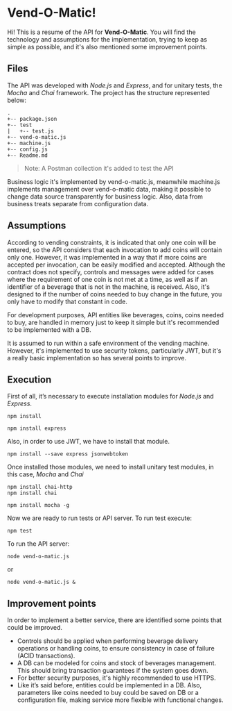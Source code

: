 # Vend-O-Matic!

Hi! This is a resume of the API for **Vend-O-Matic**. You will find the technology and assumptions for the implementation, trying to keep as simple as possible, and it's also mentioned some improvement points.

## Files
The API was developed with _Node.js_ and _Express_, and for unitary tests, the _Mocha_ and _Chai_ framework. The project has the structure represented below:
```
.
+-- package.json
+-- test
|   +-- test.js
+-- vend-o-matic.js
+-- machine.js
+-- config.js
+-- Readme.md
```
> Note: A Postman collection it's added to test the API

Business logic it's implemented by vend-o-matic.js, meanwhile machine.js implements management over vend-o-matic data, making it possible to change data source transparently for business logic. Also, data from business treats separate from configuration data.

## Assumptions
According to vending constraints, it is indicated that only one coin will be entered, so the API considers that each invocation to add coins will contain only one. However, it was implemented in a way that if more coins are accepted per invocation, can be easily modified and accepted. Although the contract does not specify, controls and messages were added for cases where the requirement of one coin is not met at a time, as well as if an identifier of a beverage that is not in the machine, is received. Also, it's designed to if the number of coins needed to buy change in the future, you only have to modify that constant in code.

For development purposes, API entities like beverages, coins, coins needed to buy, are handled in memory just to keep it simple but it's recommended to be implemented with a DB.

It is assumed to run within a safe environment of the vending machine. However, it's implemented to use security tokens, particularly JWT, but it's a really basic implementation so has several points to improve.

## Execution
First of all, it’s necessary to execute installation modules for _Node.js_ and _Express_.
```
npm install
```
```
npm install express
```
Also, in order to use JWT, we have to install that module.
```
npm install --save express jsonwebtoken
```
Once installed those modules, we need to install unitary test modules, in this case, _Mocha_ and _Chai_
```
npm install chai-http
npm install chai
```
```
npm install mocha -g
```
Now we are ready to run tests or API server. To run test execute:
```
npm test
```
To run the API server:
```
node vend-o-matic.js
```
or
```
node vend-o-matic.js &
```

## Improvement points
In order to implement a better service, there are identified some points that could be improved.
- Controls should be applied when performing beverage delivery operations or handling coins, to ensure consistency in case of failure (ACID transactions).
- A DB can be modeled for coins and stock of beverages management. This should bring transaction guarantees if the system goes down. 
- For better security purposes, it's highly recommended to use HTTPS.
- Like it’s said before, entities could be implemented in a DB. Also, parameters like coins needed to buy could be saved on DB or a configuration file, making service more flexible with functional changes.
